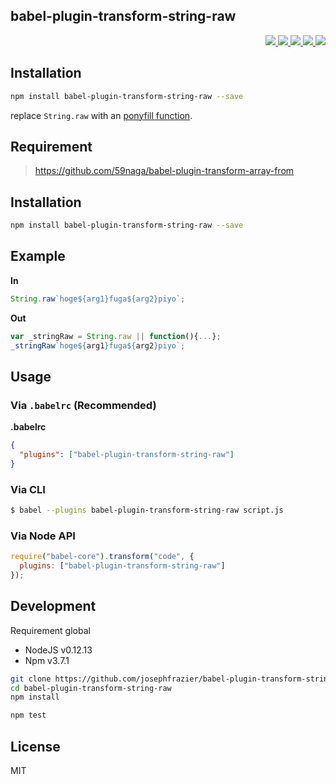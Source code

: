 babel-plugin-transform-string-raw
---

<p align="right">
  <a href="https://npmjs.org/package/babel-plugin-transform-string-raw">
    <img src="https://img.shields.io/npm/v/babel-plugin-transform-string-raw.svg?style=flat-square">
  </a>
  <a href="https://travis-ci.org/josephfrazier/babel-plugin-transform-string-raw">
    <img src="http://img.shields.io/travis/josephfrazier/babel-plugin-transform-string-raw.svg?style=flat-square">
  </a>
  <a href="https://codeclimate.com/github/josephfrazier/babel-plugin-transform-string-raw/coverage">
    <img src="https://img.shields.io/codeclimate/github/josephfrazier/babel-plugin-transform-string-raw.svg?style=flat-square">
  </a>
  <a href="https://codeclimate.com/github/josephfrazier/babel-plugin-transform-string-raw">
    <img src="https://img.shields.io/codeclimate/coverage/github/josephfrazier/babel-plugin-transform-string-raw.svg?style=flat-square">
  </a>
  <a href="https://gemnasium.com/josephfrazier/babel-plugin-transform-string-raw">
    <img src="https://img.shields.io/gemnasium/josephfrazier/babel-plugin-transform-string-raw.svg?style=flat-square">
  </a>
</p>

Installation
---
```bash
npm install babel-plugin-transform-string-raw --save
```

replace `String.raw` with an [ponyfill function](https://github.com/59naga/string-raw).

Requirement
---
> https://github.com/59naga/babel-plugin-transform-array-from

Installation
---
```bash
npm install babel-plugin-transform-string-raw --save
```

Example
---

**In**

```js
String.raw`hoge${arg1}fuga${arg2}piyo`;
```

**Out**

```js
var _stringRaw = String.raw || function(){...};
_stringRaw`hoge${arg1}fuga${arg2}piyo`;
```

## Usage

### Via `.babelrc` (Recommended)

**.babelrc**

```json
{
  "plugins": ["babel-plugin-transform-string-raw"]
}
```

### Via CLI

```bash
$ babel --plugins babel-plugin-transform-string-raw script.js
```

### Via Node API

```js
require("babel-core").transform("code", {
  plugins: ["babel-plugin-transform-string-raw"]
});
```

Development
---
Requirement global
* NodeJS v0.12.13
* Npm v3.7.1

```bash
git clone https://github.com/josephfrazier/babel-plugin-transform-string-raw
cd babel-plugin-transform-string-raw
npm install

npm test
```

License
---
MIT
